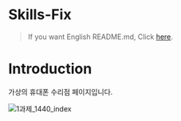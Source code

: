 # Skills-Fix
> If you want English README.md, Click [here](https://github.com/diayoak/Graphic-Tool/blob/master/README_EN.md).

Introduction
=============
가상의 휴대폰 수리점 페이지입니다. <br/>

![1과제_1440_index](https://user-images.githubusercontent.com/50132941/68676463-72aa7700-059d-11ea-9b3c-070d63aa8de0.png)
